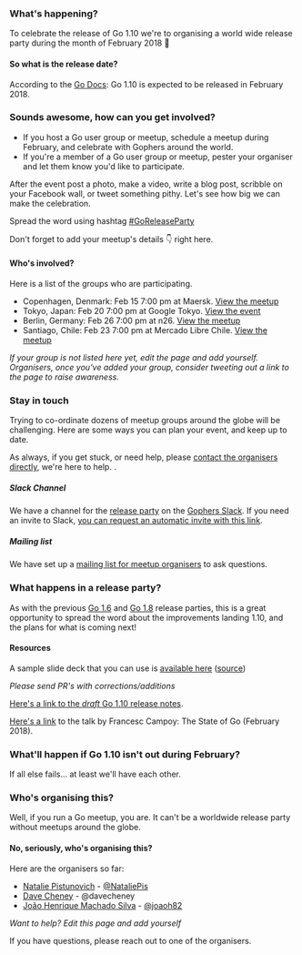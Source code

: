 ### What's happening?
To celebrate the release of Go 1.10 we're to organising a world wide release party during the month of February 2018 🎉 

#### So what is the release date?
According to the [Go Docs](https://tip.golang.org/doc/go1.10): Go 1.10 is expected to be released in February 2018.

### Sounds awesome, how can you get involved?
- If you host a Go user group or meetup, schedule a meetup during February, and celebrate with Gophers around the world.
- If you're a member of a Go user group or meetup, pester your organiser and let them know you'd like to participate.

After the event post a photo, make a video, write a blog post, scribble on your Facebook wall, or tweet something pithy. Let's see how big we can make the celebration.

Spread the word using hashtag [#GoReleaseParty](https://twitter.com/hashtag/goreleaseparty)

Don't forget to add your meetup's details :point_down: right here.

#### Who's involved?
Here is a list of the groups who are participating.
- Copenhagen, Denmark: Feb 15 7:00 pm at Maersk. [View the meetup](https://www.meetup.com/Go-Cph/events/242615767/)
- Tokyo, Japan: Feb 20 7:00 pm at Google Tokyo. [View the event](https://gocon.connpass.com/event/78128/)
- Berlin, Germany: Feb 26 7:00 pm at n26. [View the meetup](https://www.meetup.com/golang-users-berlin/events/247289781/)
- Santiago, Chile: Feb 23 7:00 pm at Mercado Libre Chile. [View the meetup](https://www.meetup.com/golang-chile/events/247511315/)

_If your group is not listed here yet, edit the page and add yourself._
_Organisers, once you've added your group, consider tweeting out a link to the page to raise awareness._

### Stay in touch

Trying to co-ordinate dozens of meetup groups around the globe will be challenging. Here are some ways you can plan your event, and keep up to date. 

As always, if you get stuck, or need help, please [contact the organisers directly](https://github.com/golang/go/wiki/Go-1.10-release-party#no-seriously-whos-organising-this), we're here to help.
.
##### Slack Channel
We have a channel for the [release party](https://gophers.slack.com/messages/go-release-party/) on the [Gophers Slack](https://gophers.slack.com/messages/go-release-party/). If you need an invite to Slack, [you can request an automatic invite with this link](https://invite.slack.golangbridge.org/).

##### Mailing list
We have set up a [mailing list for meetup organisers](https://groups.google.com/forum/#!forum/go-meetup-organisers) to ask questions.

### What happens in a release party?
As with the previous [Go 1.6](https://github.com/golang/go/wiki/Go-1.6-release-party) and [Go 1.8](https://github.com/golang/go/wiki/Go-1.8-release-party) release parties, this is a great opportunity to spread the word about the improvements landing 1.10, and the plans for what is coming next!

#### Resources

A sample slide deck that you can use is [available here](https://talks.godoc.org/github.com/davecheney/go-1.8-release-party/presentation.slide#1) ([source](https://github.com/davecheney/go-1.8-release-party))

_Please send PR's with corrections/additions_

[Here's a link to the _draft_ Go 1.10 release notes](https://tip.golang.org/doc/go1.10).

[Here's a link](https://speakerdeck.com/campoy/the-state-of-go-1-dot-10) to the talk by Francesc Campoy: The State of Go (February 2018).


### What'll happen if Go 1.10 isn't out during February?
If all else fails... at least we'll have each other. 


### Who's organising this?
Well, if you run a Go meetup, you are. It can't be a worldwide release party without meetups around the globe.

#### No, seriously, who's organising this?
Here are the organisers so far:
- [Natalie Pistunovich](mailto://natalie.pistunovich@gmail.com) - [@NataliePis](https://twitter.com/nataliepis)
- [Dave Cheney](mailto://dave@cheney.net) - @davecheney
- [João Henrique Machado Silva](mailto://joaoh82@gmail.com) - [@joaoh82](https://twitter.com/joaoh82)

_Want to help? Edit this page and add yourself_

If you have questions, please reach out to one of the organisers.